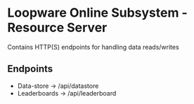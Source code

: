 # Loopware Online Subsystem - Resource Server
Contains HTTP(S) endpoints for handling data reads/writes

## Endpoints
- Data-store 	-> /api/datastore
- Leaderboards 	-> /api/leaderboard